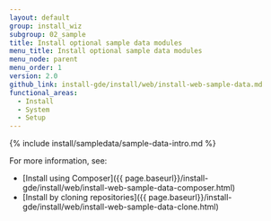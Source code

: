 ```yaml
---
layout: default
group: install_wiz
subgroup: 02_sample
title: Install optional sample data modules
menu_title: Install optional sample data modules
menu_node: parent
menu_order: 1
version: 2.0
github_link: install-gde/install/web/install-web-sample-data.md
functional_areas:
  - Install
  - System
  - Setup
---
```


{% include install/sampledata/sample-data-intro.md %}

For more information, see:

*	[Install using Composer]({{ page.baseurl}}/install-gde/install/web/install-web-sample-data-composer.html)
*	[Install by cloning repositories]({{ page.baseurl}}/install-gde/install/web/install-web-sample-data-clone.html)

